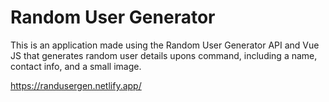 # Random User Generator

This is an application made using the Random User Generator API and Vue JS that generates random user details upons command, including a name, contact info, and a small image.

https://randusergen.netlify.app/
